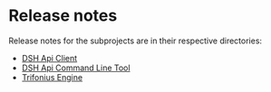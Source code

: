 # Release notes

Release notes for the subprojects are in their respective directories:

* [DSH Api Client](dsh_api/dsh-api-release-notes.md)
* [DSH Api Command Line Tool](dcli/dcli-release-notes.md)
* [Trifonius Engine](engine/trifonius-engine-release-notes.md)

